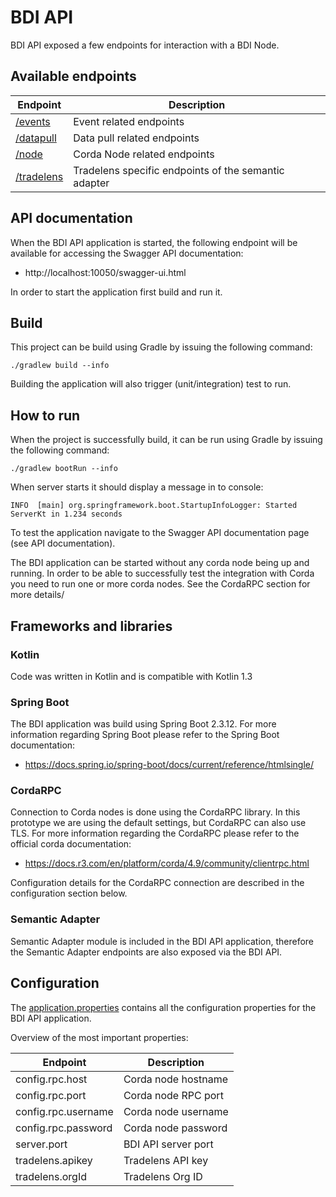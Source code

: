 # BDI API

BDI API exposed a few endpoints for interaction with a BDI Node.

## Available endpoints

| Endpoint                                                                                                             | Description                                          |
|----------------------------------------------------------------------------------------------------------------------|------------------------------------------------------|
| [/events](../api/src/main/kotlin/nl/tno/federated/api/controllers/EventController.kt)                                | Event related endpoints                              | 
| [/datapull](../api/src/main/kotlin/nl/tno/federated/api/controllers/DataPullController.kt)                           | Data pull related endpoints                          |
| [/node](../api/src/main/kotlin/nl/tno/federated/api/controllers/NodeController.kt)                                   | Corda Node related endpoints                         |
| [/tradelens](../semantic-adapter/src/main/kotlin/nl/tno/federated/semantic/adapter/tradelens/TradelensController.kt) | Tradelens specific endpoints of the semantic adapter |

## API documentation

When the BDI API application is started, the following endpoint will be available for accessing the Swagger API documentation:

- http://localhost:10050/swagger-ui.html

In order to start the application first build and run it.

## Build

This project can be build using Gradle by issuing the following command: 

```
./gradlew build --info
```

Building the application will also trigger (unit/integration) test to run.

## How to run

When the project is successfully build, it can be run using Gradle by issuing the following command:

```
./gradlew bootRun --info
```

When server starts it should display a message in to console:

```
INFO  [main] org.springframework.boot.StartupInfoLogger: Started ServerKt in 1.234 seconds
```

To test the application navigate to the Swagger API documentation page (see API documentation). 

The BDI application can be started without any corda node being up and running. 
In order to be able to successfully test the integration with Corda you need to run one or more corda nodes.
See the CordaRPC section for more details/

## Frameworks and libraries
 
### Kotlin

Code was written in Kotlin and is compatible with Kotlin 1.3

### Spring Boot

The BDI application was build using Spring Boot 2.3.12. For more information regarding Spring Boot please refer to the Spring Boot documentation: 

- https://docs.spring.io/spring-boot/docs/current/reference/htmlsingle/

### CordaRPC

Connection to Corda nodes is done using the CordaRPC library. In this prototype we are using the default settings, but CordaRPC can also use TLS. 
For more information regarding the CordaRPC please refer to the official corda documentation:

- https://docs.r3.com/en/platform/corda/4.9/community/clientrpc.html

Configuration details for the CordaRPC connection are described in the configuration section below.


### Semantic Adapter

Semantic Adapter module is included in the BDI API application, therefore the Semantic Adapter endpoints are also exposed via the BDI API.

## Configuration

The [application.properties](../api/src/main/resources/application.properties) contains all the configuration properties for the BDI API application.

Overview of the most important properties:

| Endpoint            | Description         |
|---------------------|---------------------|
| config.rpc.host     | Corda node hostname | 
| config.rpc.port     | Corda node RPC port |
| config.rpc.username | Corda node username |
| config.rpc.password | Corda node password |
| server.port         | BDI API server port |
| tradelens.apikey    | Tradelens API key   |
| tradelens.orgId     | Tradelens Org ID    |

